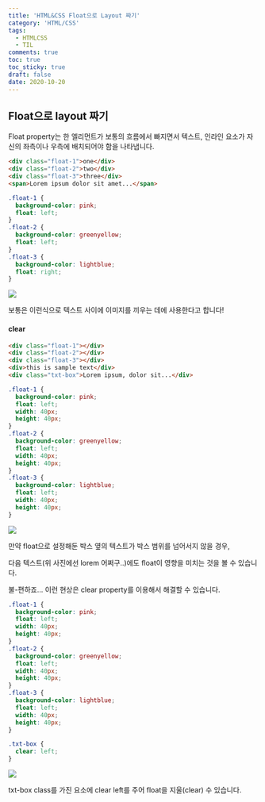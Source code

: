 ```yaml
---
title: 'HTML&CSS Float으로 Layout 짜기'
category: 'HTML/CSS'
tags:
  - HTMLCSS
  - TIL
comments: true
toc: true
toc_sticky: true
draft: false
date: 2020-10-20
---
```


## Float으로 layout 짜기

Float property는 한 엘리먼트가 보통의 흐름에서 빠지면서 텍스트, 인라인 요소가 자신의 좌측이나 우측에 배치되어야 함을 나타냅니다.

```html
<div class="float-1">one</div>
<div class="float-2">two</div>
<div class="float-3">three</div>
<span>Lorem ipsum dolor sit amet...</span>
```

```css
.float-1 {
  background-color: pink;
  float: left;
}
.float-2 {
  background-color: greenyellow;
  float: left;
}
.float-3 {
  background-color: lightblue;
  float: right;
}
```

![](https://i.ibb.co/sqCxPz7/2020-10-20-3-54-44.png)

보통은 이런식으로 텍스트 사이에 이미지를 끼우는 데에 사용한다고 합니다!

#### clear

```html
<div class="float-1"></div>
<div class="float-2"></div>
<div class="float-3"></div>
<div>this is sample text</div>
<div class="txt-box">Lorem ipsum, dolor sit...</div>
```

```css
.float-1 {
  background-color: pink;
  float: left;
  width: 40px;
  height: 40px;
}
.float-2 {
  background-color: greenyellow;
  float: left;
  width: 40px;
  height: 40px;
}
.float-3 {
  background-color: lightblue;
  float: left;
  width: 40px;
  height: 40px;
}
```

![](https://i.ibb.co/94NWb05/2020-10-20-4-15-08.png)

만약 float으로 설정해둔 박스 옆의 텍스트가 박스 범위를 넘어서지 않을 경우,

다음 텍스트(위 사진에선 lorem 어쩌구..)에도 float이 영향을 미치는 것을 볼 수 있습니다.

불-편하죠... 이런 현상은 clear property를 이용해서 해결할 수 있습니다.

```css
.float-1 {
  background-color: pink;
  float: left;
  width: 40px;
  height: 40px;
}
.float-2 {
  background-color: greenyellow;
  float: left;
  width: 40px;
  height: 40px;
}
.float-3 {
  background-color: lightblue;
  float: left;
  width: 40px;
  height: 40px;
}

.txt-box {
  clear: left;
}
```

![](https://i.ibb.co/KFKKNMY/2020-10-20-4-16-24.png)

txt-box class를 가진 요소에 clear left를 주어 float을 지울(clear) 수 있습니다.
